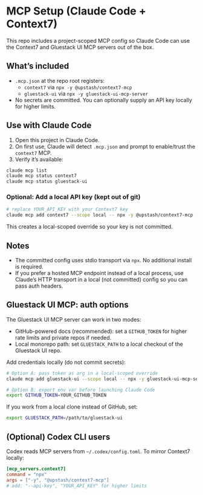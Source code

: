 # MCP Setup (Claude Code + Context7)

This repo includes a project-scoped MCP config so Claude Code can use the Context7 and Gluestack UI MCP servers out of the box.

## What’s included

- `.mcp.json` at the repo root registers:
  - `context7` via `npx -y @upstash/context7-mcp`
  - `gluestack-ui` via `npx -y gluestack-ui-mcp-server`
- No secrets are committed. You can optionally supply an API key locally for higher limits.

## Use with Claude Code

1) Open this project in Claude Code.
2) On first use, Claude will detect `.mcp.json` and prompt to enable/trust the `context7` MCP.
3) Verify it’s available:

```bash
claude mcp list
claude mcp status context7
claude mcp status gluestack-ui
```

### Optional: Add a local API key (kept out of git)

```bash
# replace YOUR_API_KEY with your Context7 key
claude mcp add context7 --scope local -- npx -y @upstash/context7-mcp --api-key YOUR_API_KEY
```

This creates a local-scoped override so your key is not committed.

## Notes

- The committed config uses stdio transport via `npx`. No additional install is required.
- If you prefer a hosted MCP endpoint instead of a local process, use Claude’s HTTP transport in a local (not committed) config so you can pass auth headers.

## Gluestack UI MCP: auth options

The Gluestack UI MCP server can work in two modes:

- GitHub-powered docs (recommended): set a `GITHUB_TOKEN` for higher rate limits and private repos if needed.
- Local monorepo path: set `GLUESTACK_PATH` to a local checkout of the Gluestack UI repo.

Add credentials locally (do not commit secrets):

```bash
# Option A: pass token as arg in a local-scoped override
claude mcp add gluestack-ui --scope local -- npx -y gluestack-ui-mcp-server --github-token YOUR_GITHUB_TOKEN

# Option B: export env var before launching Claude Code
export GITHUB_TOKEN=YOUR_GITHUB_TOKEN
```

If you work from a local clone instead of GitHub, set:

```bash
export GLUESTACK_PATH=/path/to/gluestack-ui
```

## (Optional) Codex CLI users

Codex reads MCP servers from `~/.codex/config.toml`. To mirror Context7 locally:

```toml
[mcp_servers.context7]
command = "npx"
args = ["-y", "@upstash/context7-mcp"]
# add: "--api-key", "YOUR_API_KEY" for higher limits
```
